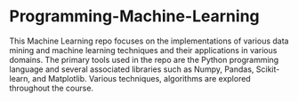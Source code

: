 # Programming-Machine-Learning
This Machine Learning repo focuses on the implementations of various data mining and machine learning techniques and their applications in various domains. The primary tools used in the repo are the Python programming language and several associated libraries such as Numpy, Pandas, Scikit-learn, and Matplotlib. Various techniques, algorithms are explored throughout the course.
